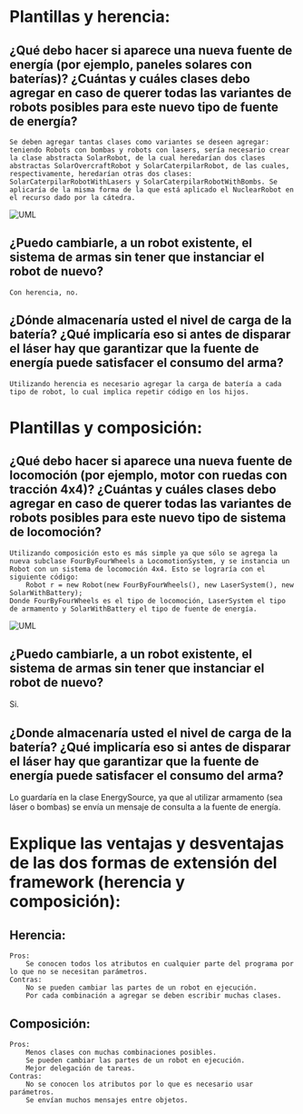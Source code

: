 # Plantillas y herencia:
## ¿Qué debo hacer si aparece una nueva fuente de energía (por ejemplo, paneles solares con baterías)? ¿Cuántas y cuáles clases debo agregar en caso de querer todas las variantes de robots posibles para este nuevo tipo de fuente de energía?
    Se deben agregar tantas clases como variantes se deseen agregar: teniendo Robots con bombas y robots con lasers, sería necesario crear la clase abstracta SolarRobot, de la cual heredarían dos clases abstractas SolarOvercraftRobot y SolarCaterpilarRobot, de las cuales, respectivamente, heredarían otras dos clases: SolarCaterpilarRobotWithLasers y SolarCaterpilarRobotWithBombs. Se aplicaría de la misma forma de la que está aplicado el NuclearRobot en el recurso dado por la cátedra.
![UML](https://imgur.com/a/DU3IcxL)

## ¿Puedo cambiarle, a un robot existente, el sistema de armas sin tener que instanciar el robot de nuevo?
    Con herencia, no.

## ¿Dónde almacenaría usted el nivel de carga de la batería? ¿Qué implicaría eso si antes de disparar el láser hay que garantizar que la fuente de energía puede satisfacer el consumo del arma?
    Utilizando herencia es necesario agregar la carga de batería a cada tipo de robot, lo cual implica repetir código en los hijos.

# Plantillas y composición:
## ¿Qué debo hacer si aparece una nueva fuente de locomoción (por ejemplo, motor con ruedas con tracción 4x4)? ¿Cuántas y cuáles clases debo agregar en caso de querer todas las variantes de robots posibles para este nuevo tipo de sistema de locomoción?
    Utilizando composición esto es más simple ya que sólo se agrega la nueva subclase FourByFourWheels a LocomotionSystem, y se instancia un Robot con un sistema de locomoción 4x4. Esto se lograría con el siguiente código:
        Robot r = new Robot(new FourByFourWheels(), new LaserSystem(), new SolarWithBattery);
    Donde FourByFourWheels es el tipo de locomoción, LaserSystem el tipo de armamento y SolarWithBattery el tipo de fuente de energía.
![UML](https://imgur.com/a/dkgxOMF)

## ¿Puedo cambiarle, a un robot existente, el sistema de armas sin tener que instanciar el robot de nuevo?
   Si.

## ¿Donde almacenaría usted el nivel de carga de la batería? ¿Qué implicaría eso si antes de disparar el láser hay que garantizar que la fuente de energía puede satisfacer el consumo del arma?
   Lo guardaría en la clase EnergySource, ya que al utilizar armamento (sea láser o bombas) se envía un mensaje de consulta a la fuente de energía.


# Explique las ventajas y desventajas de las dos formas de extensión del framework (herencia y composición):
## Herencia:
    Pros:
        Se conocen todos los atributos en cualquier parte del programa por lo que no se necesitan parámetros.
    Contras:
        No se pueden cambiar las partes de un robot en ejecución.
        Por cada combinación a agregar se deben escribir muchas clases.
## Composición:
    Pros:
        Menos clases con muchas combinaciones posibles.
        Se pueden cambiar las partes de un robot en ejecución.
        Mejor delegación de tareas.
    Contras:
        No se conocen los atributos por lo que es necesario usar parámetros.
        Se envían muchos mensajes entre objetos.
